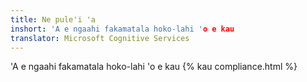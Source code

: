 ```yaml
---
title: Ne pule'i 'a
inshort: 'A e ngaahi fakamatala hoko-lahi 'o e kau
translator: Microsoft Cognitive Services
---
```


'A e ngaahi fakamatala hoko-lahi 'o e kau
{% kau compliance.html %}

